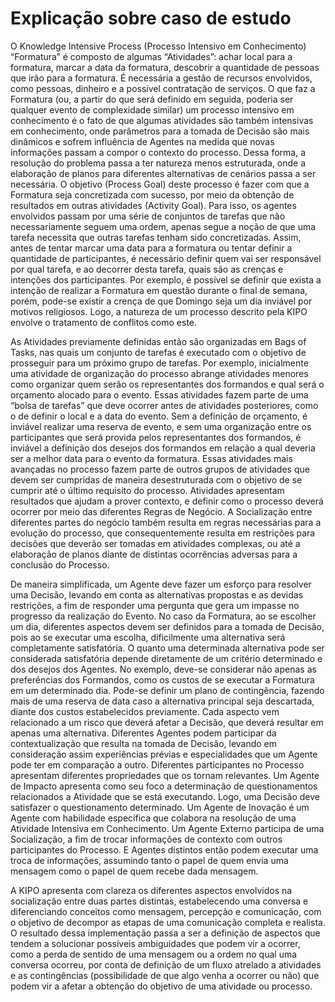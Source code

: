 # Explicação sobre caso de estudo

O Knowledge Intensive Process (Processo Intensivo em Conhecimento) “Formatura” é composto de algumas “Atividades”: achar local para a formatura, marcar a data da formatura, descobrir a quantidade de pessoas que irão para a formatura. É necessária a gestão de recursos envolvidos, como pessoas, dinheiro e a possível contratação de serviços. O que faz a Formatura (ou, a partir do que será definido em seguida, poderia ser qualquer evento de complexidade similar) um processo intensivo em conhecimento é o fato de que algumas atividades são também intensivas em conhecimento, onde parâmetros para a tomada de Decisão são mais dinâmicos e sofrem influência de Agentes na medida que novas informações passam a compor o contexto do processo. Dessa forma, a resolução do problema passa a ter natureza menos estruturada, onde a elaboração de planos para diferentes alternativas de cenários passa a ser necessária. O objetivo (Process Goal) deste processo é fazer com que a Formatura seja concretizada com sucesso, por meio da obtenção de resultados em outras atividades (Activity Goal). Para isso, os agentes envolvidos passam por uma série de conjuntos de tarefas que não necessariamente seguem uma ordem, apenas segue a noção de que uma tarefa necessita que outras tarefas tenham sido concretizadas. Assim, antes de tentar marcar uma data para a formatura ou tentar definir a quantidade de participantes, é necessário definir quem vai ser responsável por qual tarefa, e ao decorrer desta tarefa, quais são as crenças e intenções dos participantes. Por exemplo, é possível se definir que exista a intenção de realizar a Formatura em questão durante o final de semana, porém, pode-se existir a crença de que Domingo seja um dia inviável por motivos religiosos. Logo, a natureza de um processo descrito pela KIPO envolve o tratamento de conflitos como este.  

As Atividades previamente definidas então são organizadas em Bags of Tasks, nas quais um conjunto de tarefas é executado com o objetivo de prosseguir para um próximo grupo de tarefas. Por exemplo, inicialmente uma atividade de organização do processo abrange atividades menores como organizar quem serão os representantes dos formandos e qual será o orçamento alocado para o evento. Essas atividades fazem parte de uma “bolsa de tarefas” que deve ocorrer antes de atividades posteriores, como o de definir o local e a data do evento. Sem a definição de orçamento, é inviável realizar uma reserva de evento, e sem uma organização entre os participantes que será provida pelos representantes dos formandos, é inviável a definição dos desejos dos formandos em relação a qual deveria ser a melhor data para o evento da formatura. Essas atividades mais avançadas no processo fazem parte de outros grupos de atividades que devem ser cumpridas de maneira desestruturada com o objetivo de se cumprir até o último requisito do processo. 
Atividades apresentam resultados que ajudam a prover contexto, e definir como o processo deverá ocorrer por meio das diferentes Regras de Negócio. A Socialização entre diferentes partes do negócio também resulta em regras necessárias para a evolução do processo, que consequentemente resulta em restrições para decisões que deverão ser tomadas em atividades complexas, ou até a elaboração de planos diante de distintas ocorrências adversas para a conclusão do Processo. 

De maneira simplificada, um Agente deve fazer um esforço para resolver uma Decisão, levando em conta as alternativas propostas e as devidas restrições, a fim de responder uma pergunta que gera um impasse no progresso da realização do Evento. No caso da Formatura, ao se escolher um dia, diferentes aspectos devem ser definidos para a tomada de Decisão, pois ao se executar uma escolha, dificilmente uma alternativa será completamente satisfatória. O quanto uma determinada alternativa pode ser considerada satisfatória depende diretamente de um critério determinado e dos desejos dos Agentes. No exemplo, deve-se considerar não apenas as preferências dos Formandos, como os custos de se executar a Formatura em um determinado dia. Pode-se definir um plano de contingência, fazendo mais de uma reserva de data caso a alternativa principal seja descartada, diante dos custos estabelecidos previamente. Cada aspecto vem relacionado a um risco que deverá afetar a Decisão, que deverá resultar em apenas uma alternativa. Diferentes Agentes podem participar da contextualização que resulta na tomada de Decisão, levando em consideração assim experiências prévias e especialidades que um Agente pode ter em comparação a outro. 
Diferentes participantes no Processo apresentam diferentes propriedades que os tornam relevantes. Um Agente de Impacto apresenta como seu foco a determinação de questionamentos relacionados a Atividade que se está executando. Logo, uma Decisão deve satisfazer o questionamento determinado. Um Agente de Inovação é um Agente com habilidade específica que colabora na resolução de uma Atividade Intensiva em Conhecimento. Um Agente Externo participa de uma Socialização, a fim de trocar informações de contexto com outros participantes do Processo. E Agentes distintos então podem executar uma troca de informações, assumindo tanto o papel de quem envia uma mensagem como o papel de quem recebe dada mensagem. 

A KIPO apresenta com clareza os diferentes aspectos envolvidos na socialização entre duas partes distintas, estabelecendo uma conversa e diferenciando conceitos como mensagem, percepção e comunicação, com o objetivo de decompor as etapas de uma comunicação completa e realista. O resultado dessa implementação passa a ser a definição de aspectos que tendem a solucionar possíveis ambiguidades que podem vir a ocorrer, como a perda de sentido de uma mensagem ou a ordem no qual uma conversa ocorreu, por conta de definição de um fluxo atrelado a atividades e as contingências (possibilidade de que algo venha a ocorrer ou não) que podem vir a afetar a obtenção do objetivo de uma atividade ou processo. 
